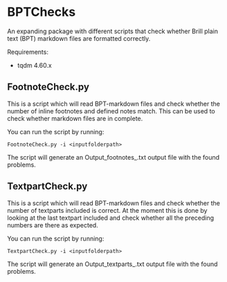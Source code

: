 # BPTChecks

An expanding package with different scripts that check whether Brill plain text (BPT) markdown files are formatted correctly.

Requirements:
- tqdm 4.60.x

## FootnoteCheck.py

This is a script which will read BPT-markdown files and check whether the number of inline footnotes and defined notes match. This can be used to check whether markdown files are in complete.

You can run the script by running:

    FootnoteCheck.py -i <inputfolderpath>

The script will generate an Output_footnotes_<datetime>.txt output file with the found problems.

## TextpartCheck.py

This is a script which will read BPT-markdown files and check whether the number of textparts included is correct. At the moment this is done by looking at the last textpart included and check whether all the preceding numbers are there as expected.

You can run the script by running:

    TextpartCheck.py -i <inputfolderpath>

The script will generate an Output_textparts_<datetime>.txt output file with the found problems.
